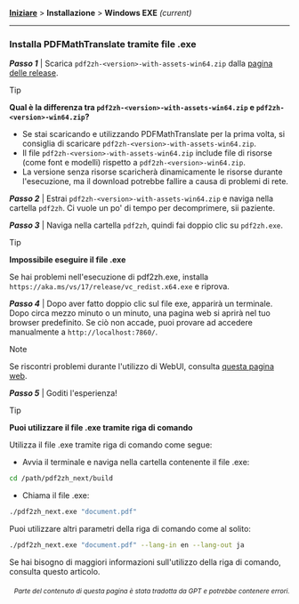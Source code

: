 [**Iniziare**](./getting-started.md) > **Installazione** > **Windows EXE** _(current)_

---

### Installa PDFMathTranslate tramite file .exe

***Passo 1*** | Scarica `pdf2zh-<version>-with-assets-win64.zip` dalla [pagina delle release](https://github.com/PDFMathTranslate/PDFMathTranslate-next/releases).

> [!TIP]
> **Qual è la differenza tra `pdf2zh-<version>-with-assets-win64.zip` e `pdf2zh-<version>-win64.zip`?**
>
> - Se stai scaricando e utilizzando PDFMathTranslate per la prima volta, si consiglia di scaricare `pdf2zh-<version>-with-assets-win64.zip`.
> - Il file `pdf2zh-<version>-with-assets-win64.zip` include file di risorse (come font e modelli) rispetto a `pdf2zh-<version>-win64.zip`.
> - La versione senza risorse scaricherà dinamicamente le risorse durante l'esecuzione, ma il download potrebbe fallire a causa di problemi di rete.

***Passo 2*** | Estrai `pdf2zh-<version>-with-assets-win64.zip` e naviga nella cartella `pdf2zh`. Ci vuole un po' di tempo per decomprimere, sii paziente.

***Passo 3*** | Naviga nella cartella `pdf2zh`, quindi fai doppio clic su `pdf2zh.exe`.

> [!TIP]
> **Impossibile eseguire il file .exe**
>
> Se hai problemi nell'esecuzione di pdf2zh.exe, installa `https://aka.ms/vs/17/release/vc_redist.x64.exe` e riprova.

***Passo 4*** | Dopo aver fatto doppio clic sul file exe, apparirà un terminale. Dopo circa mezzo minuto o un minuto, una pagina web si aprirà nel tuo browser predefinito. Se ciò non accade, puoi provare ad accedere manualmente a `http://localhost:7860/`.

> [!NOTE]
>
> Se riscontri problemi durante l'utilizzo di WebUI, consulta [questa pagina web](./USAGE_webui.md).

***Passo 5*** | Goditi l'esperienza!

> [!TIP]
> **Puoi utilizzare il file .exe tramite riga di comando**
>
> Utilizza il file .exe tramite riga di comando come segue:
>
> - Avvia il terminale e naviga nella cartella contenente il file .exe:
>
> ```bash
> cd /path/pdf2zh_next/build
> ```
>
> - Chiama il file .exe:
>
> ```bash
> ./pdf2zh_next.exe "document.pdf"
> ```
>
> Puoi utilizzare altri parametri della riga di comando come al solito:
>
> ```bash
> ./pdf2zh_next.exe "document.pdf" --lang-in en --lang-out ja
> ```
>
> Se hai bisogno di maggiori informazioni sull'utilizzo della riga di comando, consulta questo articolo.

<div align="right"> 
<h6><small>Parte del contenuto di questa pagina è stata tradotta da GPT e potrebbe contenere errori.</small></h6>